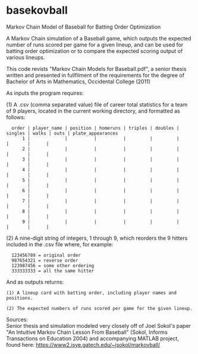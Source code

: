 # basekovball
Markov Chain Model of Baseball for Batting Order Optimization

A Markov Chain simulation of a Baseball game, which outputs the expected number of runs scored per game for a given lineup, and can be used for batting order optimization or to compare the expected scoring output of various lineups.

This code revists "Markov Chain Models for Baseball.pdf", a senior thesis written and presented in fullfilment of the requirements for the degree of Bachelor of Arts in Mathematics, Occidental College (2011)

As inputs the program requires:

  (1) A .csv (comma separated value) file of career total statistics for a team of 9 players, located in the current working 
      directory, and formatted as follows:
      
      order | player_name | position | homeruns | triples | doubles | singles | walks | outs | plate_appearances 
          1 |             |          |          |         |         |         |       |      |
          2 |             |          |          |         |         |         |       |      |
          3 |             |          |          |         |         |         |       |      |
          4 |             |          |          |         |         |         |       |      |
          5 |             |          |          |         |         |         |       |      |
          6 |             |          |          |         |         |         |       |      |
          7 |             |          |          |         |         |         |       |      |
          8 |             |          |          |         |         |         |       |      |
          9 |             |          |          |         |         |         |       |      |
          
  (2) A nine-digit string of integers, 1 through 9, which reorders the 9 hitters included in the .csv file where, for example:
  
      123456789 = original order
      987654321 = reverse order
      123987456 = some other ordering
      333333333 = all the same hitter
      
And as outputs returns:

    (1) A lineup card with batting order, including player names and positions.
    
    (2) The expected numbers of runs scored per game for the given lineup.
    
    
Sources:  
Senior thesis and simulation modeled very closely off of Joel Sokol's paper "An Intuitive Markov Chain Lesson From Baseball" (Sokol, Informs Transactions on Education 2004) and accompanying MATLAB project, found here:  https://www2.isye.gatech.edu/~jsokol/markovball/
